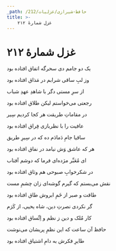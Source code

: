 ```yaml
---
_path: /حافظ-شیرازی/غزلیات/212
title: >-
    غزل شمارهٔ ۲۱۲
---
```

# غزل شمارهٔ ۲۱۲

<div class="b" id="bn1"><div class="m1"><p>یک دو جامم دی سحرگه اتفاق افتاده بود</p></div>
<div class="m2"><p>وز لبِ ساقی شرابم در مَذاق افتاده بود</p></div></div>
<div class="b" id="bn2"><div class="m1"><p>از سرِ مستی دگر با شاهدِ عهدِ شباب</p></div>
<div class="m2"><p>رجعتی می‌خواستم لیکن طلاق افتاده بود</p></div></div>
<div class="b" id="bn3"><div class="m1"><p>در مقاماتِ طریقت هر کجا کردیم سِیر</p></div>
<div class="m2"><p>عافیت را با نظربازی فِراق افتاده بود</p></div></div>
<div class="b" id="bn4"><div class="m1"><p>ساقیا جامِ دَمادَم ده که در سِیرِ طریق</p></div>
<div class="m2"><p>هر که عاشق وَش نیامد در نفاق افتاده بود</p></div></div>
<div class="b" id="bn5"><div class="m1"><p>ای مُعَبِّر مژده‌ای فرما که دوشم آفتاب</p></div>
<div class="m2"><p>در شکرخوابِ صبوحی هم وثاق افتاده بود</p></div></div>
<div class="b" id="bn6"><div class="m1"><p>نقش می‌بستم که گیرم گوشه‌ای زان چشمِ مست</p></div>
<div class="m2"><p>طاقت و صبر از خَمِ ابروش طاق افتاده بود</p></div></div>
<div class="b" id="bn7"><div class="m1"><p>گر نکردی نصرتِ دین، شاه یحیی، از کَرَم</p></div>
<div class="m2"><p>کار مُلک و دین ز نظم و اِتِّساق افتاده بود</p></div></div>
<div class="b" id="bn8"><div class="m1"><p>حافظ آن ساعت که این نظمِ پریشان می‌نوشت</p></div>
<div class="m2"><p>طایرِ فکرش به دامِ اشتیاق افتاده بود</p></div></div>
